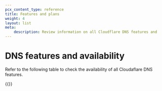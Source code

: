 ```yaml
---
pcx_content_type: reference
title: Features and plans
weight: 4
layout: list
meta:
    description: Review information on all Cloudflare DNS features and availability.
---
```


# DNS features and availability

Refer to the following table to check the availability of all Cloudaflare DNS features.

{{<product-table id="dns">}}